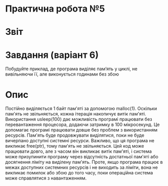 # Практична робота №5 
# Звіт
# Завдання (варіант 6)
Побудуйте приклад, де програма виділяє пам’ять у циклі, не вивільняючи її, але виконується годинами без збою 
# Опис
Постійно виділяється 1 байт пам'яті за допомогою malloc(1). Оскільки пам'ять не звільняється, кожна ітерація накопичує витік пам'яті.
Використання usleep(100) дає можливість програмі працювати без перевантаження процесора, додаючи затримку в 100 мікросекунд. Це допомагає програмі працювати довше без проблем з використанням ресурсів.
Пам'ять буде продовжувати виділятися, поки не буде вичерпано доступні системні ресурси. Важливо, що ця програма не викликає free(ptr), тому пам'ять не звільняється.
Цей код може працювати довго, але з часом він викликає витік пам'яті, і система може призупинити програму через відсутність достатньої пам'яті або досягнення ліміту на виділену пам'ять. Проте, якщо програма працює в межах доступних системних ресурсів і не виходить за ліміти, вона не викликає помилок або збою до того часу, поки операційна система може справлятися з навантаженням.

